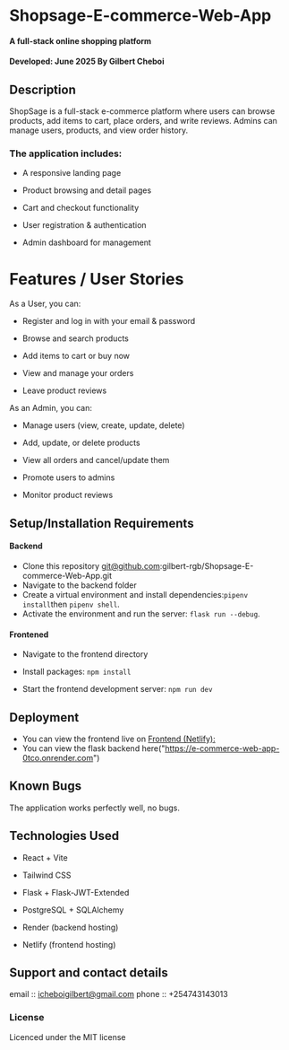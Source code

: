# Shopsage-E-commerce-Web-App

#### A full-stack online shopping platform
#### **Developed: June 2025 By Gilbert Cheboi**
## Description
ShopSage is a full-stack e-commerce platform where users can browse products, add items to cart, place orders, and write reviews. Admins can manage users, products, and view order history.
 ### The application includes:

  -  A responsive landing page

  -  Product browsing and detail pages

  -  Cart and checkout functionality

  -  User registration & authentication

  -  Admin dashboard for management

# Features / User Stories
As a User, you can:
- Register and log in with your email & password

- Browse and search products

- Add items to cart or buy now

- View and manage your orders

- Leave product reviews

As an Admin, you can:
- Manage users (view, create, update, delete)

- Add, update, or delete products

- View all orders and cancel/update them

- Promote users to admins

- Monitor product reviews



## Setup/Installation Requirements
#### Backend
* Clone this repository  git@github.com:gilbert-rgb/Shopsage-E-commerce-Web-App.git
* Navigate to the backend folder
* Create a virtual environment and install dependencies:`pipenv install`then `pipenv shell`.
* Activate the environment and run the server: `flask run --debug`.
#### Frontened
* Navigate to the frontend directory
* Install packages:
`npm install`

* Start the frontend development server:
`npm run dev`


## Deployment
* You can view the frontend live on [Frontend (Netlify):](https://clever-crumble-707a93.netlify.app/)
* You can view the flask backend here("https://e-commerce-web-app-0tco.onrender.com")

## Known Bugs
The application works perfectly well, no bugs.

## Technologies Used
- React + Vite

- Tailwind CSS

- Flask + Flask-JWT-Extended

- PostgreSQL + SQLAlchemy

- Render (backend hosting)

- Netlify (frontend hosting)



## Support and contact details
email :: icheboigilbert@gmail.com
phone :: +254743143013
### License

Licenced under the MIT license
